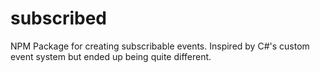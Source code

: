 # subscribed
NPM Package for creating subscribable events. Inspired by C#'s custom event system but ended up being quite different.
